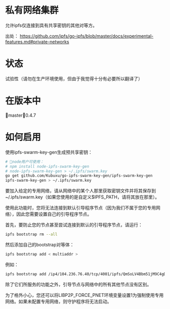 # 私有网络集群
允许ipfs仅连接到具有共享密钥的其他对等方。

出处： https://github.com/ipfs/go-ipfs/blob/master/docs/experimental-features.md#private-networks

# 状态
试验性（请勿在生产环境使用，但由于我觉得十分有必要所以翻译了）

# 在版本中
master，0.4.7

# 如何启用
使用ipfs-swarm-key-gen生成预共享密钥：
```sh
# node用户可使用：
# npm install node-ipfs-swarm-key-gen
# node-ipfs-swarm-key-gen > ~/.ipfs/swarm.key
go get github.com/Kubuxu/go-ipfs-swarm-key-gen/ipfs-swarm-key-gen
ipfs-swarm-key-gen > ~/.ipfs/swarm.key
```
要加入给定的专用网络，请从网络中的某个人那里获取密钥文件并将其保存到~/.ipfs/swarm.key（如果您使用的是自定义$IPFS_PATH，请将其放在那里）。

使用此功能时，您将无法连接到默认引导程序节点（因为我们不属于您的专用网络），因此您需要设置自己的引导程序节点。

首先，要防止您的节点甚至尝试连接到默认的引导程序节点，请运行：
```sh
ipfs bootstrap rm --all
```
然后添加自己的bootstrap对等体：
```sh
ipfs bootstrap add < multiaddr >
```
例如：
```sh
ipfs bootstrap add /ip4/104.236.76.40/tcp/4001/ipfs/QmSoLV4Bbm51jM9C4gDYZQ9Cy3U6aXMJDAbzgu2fzaDs64
```
除了它们所服务的功能之外，引导节点与网络中的所有其他节点没有区别。

为了格外小心，您还可以将LIBP2P_FORCE_PNET环境变量设置1为强制使用专用网络。如果未配置专用网络，则守护程序将无法启动。

